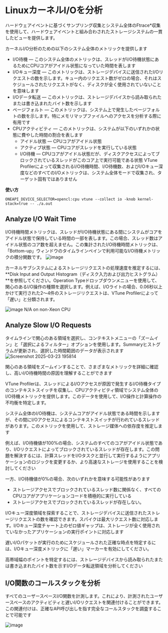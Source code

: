 # LinuxカーネルI/Oを分析
ハードウェアイベントに基づくサンプリング収集とシステム全体のFtrace*収集を使用して、ハードウェアイベントと組み合わされたストレージシステムの一貫したビューを提供します。

カーネルI/O分析のための以下のシステム全体のメトリックを提供します
- I/O待機 — このシステム全体のメトリックは、スレッドがI/O待機状態にあるためにCPUコアがアイドル状態になっていた時間を表します
- I/Oキュー深度 — このメトリックは、ストレージデバイスに送信されたI/Oリクエストの数を示します。キュー内のリクエスト数がゼロの場合、それはスケジュールされたリクエストがなく、ディスクが全く使用されていないことを意味します
- I/Oデータ転送 — このメトリックは、ストレージデバイスから読み取られたまたは書き込まれたバイト数を示します
- ページフォルト — このメトリックは、システム上で発生したページフォルトの数を示します。特にメモリマップファイルへのアクセスを分析する際に有用です
- CPUアクティビティ — このメトリックは、システムが以下のいずれかの状態に費やした時間の割合を表します
  - アイドル状態 — CPUコアがアイドル状態
  - アクティブ状態 — CPUコアがスレッドを実行している状態
  - I/O待機 — CPUコアがアイドル状態だが、ディスクアクセスによってブロックされているスレッドがこのコア上で実行可能である状態
 VTune Profilerによって収集されるI/O待機時間、I/O待機数、およびI/Oキュー深度などのすべてのI/Oメトリックは、システム全体モードで収集され、ターゲット固有ではありません

**使い方**
```
ONEAPI_DEVICE_SELECTOR=opencl:cpu vtune --collect io -knob kernel-stack=true -- ./a.out
```
## Analyze I/O Wait Time
I/O待機時間メトリックは、スレッドがI/O待機状態にある間にシステムがコアをアイドル状態で保持している時間の一部を表します。この場合、スレッド数はアイドル状態のコア数を超えません。この集計されたI/O待機時間メトリックは、「Bottom-up」ウィンドウのタイムラインペインで利用可能なI/O待機メトリックの積分関数です。
![image](https://github.com/user-attachments/assets/75307558-48e8-4d14-ae9a-89ac2bbf3d5a)

カーネルサブシステムによるストレージリクエストの処理速度を推定するには、**Disk Input and Output Histogram（ディスク入力および出力ヒストグラム）**を参照してください。Operation Typeドロップダウンメニューを使用して、関心のあるI/O操作の種類を選択します。例えば、I/Oライトの場合、0.06秒以上かけて実行された2〜4件のストレージリクエストは、VTune Profilerによって「遅い」と分類されます。

![image](https://github.com/user-attachments/assets/dff0e7c5-aec8-40a5-bdaf-a89ff00a375f)
N/A on non-Xeon CPU

## Analyze Slow I/O Requests
タイムラインで関心のある領域を選択し、コンテキストメニューの「ズームイン」と「選択によるフィルター」オプションを使用します。Summaryヒストグラムが更新され、選択した時間範囲のデータが表示されます
![Screenshot 2025-03-23 195814](https://github.com/user-attachments/assets/93ab6981-e649-4759-b232-d043357c0d76)

関心のある領域をズームインすることで、さまざまなメトリックを詳細に確認し、高いI/O待機時間の原因を理解することができます

VTune Profilerは、スレッドによるI/Oアクセスが原因で発生するI/O待機タイプのコンテキストスイッチを収集し、CPUアクティビティ領域でシステム全体のI/O待機メトリックを提供します。このデータを使用して、I/O操作と計算操作の不均衡を特定します。

システム全体のI/O待機は、システムコアがアイドル状態である時間を示しますが、その間にI/Oアクセスによるコンテキストスイッチが行われているスレッドがあります。このメトリックを使用して、ストレージ媒体への依存度を推定します

例えば、I/O待機値が100%の場合、システムのすべてのコアがアイドル状態であり、I/Oリクエストによってブロックされているスレッドが存在します。この問題を解決するには、計算スレッドをI/Oタスクと並行して実行するようにアプリケーションのロジックを変更するか、より高速なストレージを使用することを検討してください

一方、I/O待機値が0%の場合、次のいずれかを意味する可能性があります
- ストレージアクセスでブロックされているスレッド数に関係なく、すべてのCPUコアがアプリケーションコードを積極的に実行している
- ストレージアクセスでブロックされているスレッドが存在しない。

I/Oキュー深度領域を探索することで、ストレージデバイスに送信されたストレージリクエストの数を確認できます。スパイクは最大リクエスト数に対応します。I/Oキュー深度チャート上のゼロ値ギャップは、ストレージが全く使用されていなかったアプリケーションの実行ポイントに対応します

遅いI/Oパケットが実行のためにスケジュールされた正確な時点を特定するには、I/Oキュー深度メトリックに「遅い」マーカーを有効にしてください。

高帯域幅のポイントを特定するには、ストレージデバイスから読み取られたまたは書き込まれたバイト数を示すI/Oデータ転送領域を分析してください

## I/O関数のコールスタックを分析
すべてのユーザースペースI/O関数を計測します。これにより、計測されたユーザースペースのアクティビティと遅いI/Oリクエストを関連付けることができます。この関連付けは、正確なAPI呼び出しを指す完全なコールスタックを調査することで可能です

![image](https://github.com/user-attachments/assets/5688614d-0fab-4396-89fc-2803b2773506)
